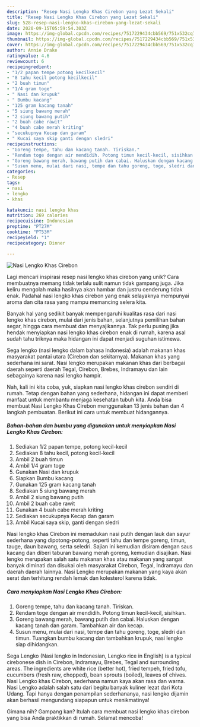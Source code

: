 ```yaml
---
description: "Resep Nasi Lengko Khas Cirebon yang Lezat Sekali"
title: "Resep Nasi Lengko Khas Cirebon yang Lezat Sekali"
slug: 528-resep-nasi-lengko-khas-cirebon-yang-lezat-sekali
date: 2020-09-15T05:59:54.303Z
image: https://img-global.cpcdn.com/recipes/7517229434cbb569/751x532cq70/nasi-lengko-khas-cirebon-foto-resep-utama.jpg
thumbnail: https://img-global.cpcdn.com/recipes/7517229434cbb569/751x532cq70/nasi-lengko-khas-cirebon-foto-resep-utama.jpg
cover: https://img-global.cpcdn.com/recipes/7517229434cbb569/751x532cq70/nasi-lengko-khas-cirebon-foto-resep-utama.jpg
author: Annie Drake
ratingvalue: 4.6
reviewcount: 6
recipeingredient:
- "1/2 papan tempe potong kecilkecil"
- "8 tahu kecil potong kecilkecil"
- "2 buah timun"
- "1/4 gram toge"
- " Nasi dan krupuk"
- " Bumbu kacang"
- "125 gram kacang tanah"
- "5 siung bawang merah"
- "2 siung bawang putih"
- "2 buah cabe rawit"
- "4 buah cabe merah kriting"
- "secukupnya Kecap dan garam"
- " Kucai saya skip ganti dengan sledri"
recipeinstructions:
- "Goreng tempe, tahu dan kacang tanah. Tiriskan."
- "Rendam toge dengan air mendidih. Potong timun kecil-kecil, sisihkan."
- "Goreng bawang merah, bawang putih dan cabai. Haluskan dengan kacang tanah dan garam. Tambahkan air dan kecap."
- "Susun menu, mulai dari nasi, tempe dan tahu goreng, toge, sledri dan timun. Tuangkan bumbu kacang dan tambahkan krupuk, nasi lengko siap dihidangkan."
categories:
- Resep
tags:
- nasi
- lengko
- khas

katakunci: nasi lengko khas 
nutrition: 269 calories
recipecuisine: Indonesian
preptime: "PT27M"
cooktime: "PT53M"
recipeyield: "1"
recipecategory: Dinner

---
```



![Nasi Lengko Khas Cirebon](https://img-global.cpcdn.com/recipes/7517229434cbb569/751x532cq70/nasi-lengko-khas-cirebon-foto-resep-utama.jpg)

Lagi mencari inspirasi resep nasi lengko khas cirebon yang unik? Cara membuatnya memang tidak terlalu sulit namun tidak gampang juga. Jika keliru mengolah maka hasilnya akan hambar dan justru cenderung tidak enak. Padahal nasi lengko khas cirebon yang enak selayaknya mempunyai aroma dan cita rasa yang mampu memancing selera kita.

Banyak hal yang sedikit banyak mempengaruhi kualitas rasa dari nasi lengko khas cirebon, mulai dari jenis bahan, selanjutnya pemilihan bahan segar, hingga cara membuat dan menyajikannya. Tak perlu pusing jika hendak menyiapkan nasi lengko khas cirebon enak di rumah, karena asal sudah tahu triknya maka hidangan ini dapat menjadi suguhan istimewa.

Sega lengko (nasi lengko dalam bahasa Indonesia) adalah makanan khas masyarakat pantai utara (Cirebon dan sekitarnya). Makanan khas yang sederhana ini sarat. Nasi lengko merupakan makanan khas dari berbagai daerah seperti daerah Tegal, Cirebon, Brebes, Indramayu dan lain sebagainya karena nasi lengko hampir.


Nah, kali ini kita coba, yuk, siapkan nasi lengko khas cirebon sendiri di rumah. Tetap dengan bahan yang sederhana, hidangan ini dapat memberi manfaat untuk membantu menjaga kesehatan tubuh kita. Anda bisa membuat Nasi Lengko Khas Cirebon menggunakan 13 jenis bahan dan 4 langkah pembuatan. Berikut ini cara untuk membuat hidangannya.

<!--inarticleads1-->

##### Bahan-bahan dan bumbu yang digunakan untuk menyiapkan Nasi Lengko Khas Cirebon:

1. Sediakan 1/2 papan tempe, potong kecil-kecil
1. Sediakan 8 tahu kecil, potong kecil-kecil
1. Ambil 2 buah timun
1. Ambil 1/4 gram toge
1. Gunakan  Nasi dan krupuk
1. Siapkan  Bumbu kacang
1. Gunakan 125 gram kacang tanah
1. Sediakan 5 siung bawang merah
1. Ambil 2 siung bawang putih
1. Ambil 2 buah cabe rawit
1. Gunakan 4 buah cabe merah kriting
1. Sediakan secukupnya Kecap dan garam
1. Ambil  Kucai saya skip, ganti dengan sledri


Nasi lengko khas Cirebon ini memadukan nasi putih dengan lauk dan sayur sederhana yang dipotong-potong, seperti tahu dan tempe goreng, timun, tauge, daun bawang, serta seledri. Sajian ini kemudian disiram dengan saus kacang dan diberi taburan bawang merah goreng, kemudian disajikan. Nasi lengko merupakan salah satu makanan khas atau makanan yang sangat banyak diminati dan disukai oleh masyarakat Cirebon, Tegal, Indramayu dan daerah daerah lainnya. Nasi Lengko merupakan makanan yang kaya akan serat dan terhitung rendah lemak dan kolesterol karena tidak. 

<!--inarticleads2-->

##### Cara menyiapkan Nasi Lengko Khas Cirebon:

1. Goreng tempe, tahu dan kacang tanah. Tiriskan.
1. Rendam toge dengan air mendidih. Potong timun kecil-kecil, sisihkan.
1. Goreng bawang merah, bawang putih dan cabai. Haluskan dengan kacang tanah dan garam. Tambahkan air dan kecap.
1. Susun menu, mulai dari nasi, tempe dan tahu goreng, toge, sledri dan timun. Tuangkan bumbu kacang dan tambahkan krupuk, nasi lengko siap dihidangkan.


Sega Lengko (Nasi lengko in Indonesian, Lengko rice in English) is a typical cirebonese dish in Cirebon, Indramayu, Brebes, Tegal and surrounding areas. The ingredients are white rice (better hot), fried tempeh, fried tofu, cucumbers (fresh raw, chopped), bean sprouts (boiled), leaves of chives. Nasi Lengko khas Cirebon, sederhana namun kaya akan rasa dan warna. Nasi Lengko adalah salah satu dari begitu banyak kuliner lezat dari Kota Udang. Tapi hanya dengan penampilan sederhananya, nasi lengko dijamin akan berhasil mengundang siapapun untuk menikmatinya! 

Gimana nih? Gampang kan? Itulah cara membuat nasi lengko khas cirebon yang bisa Anda praktikkan di rumah. Selamat mencoba!
